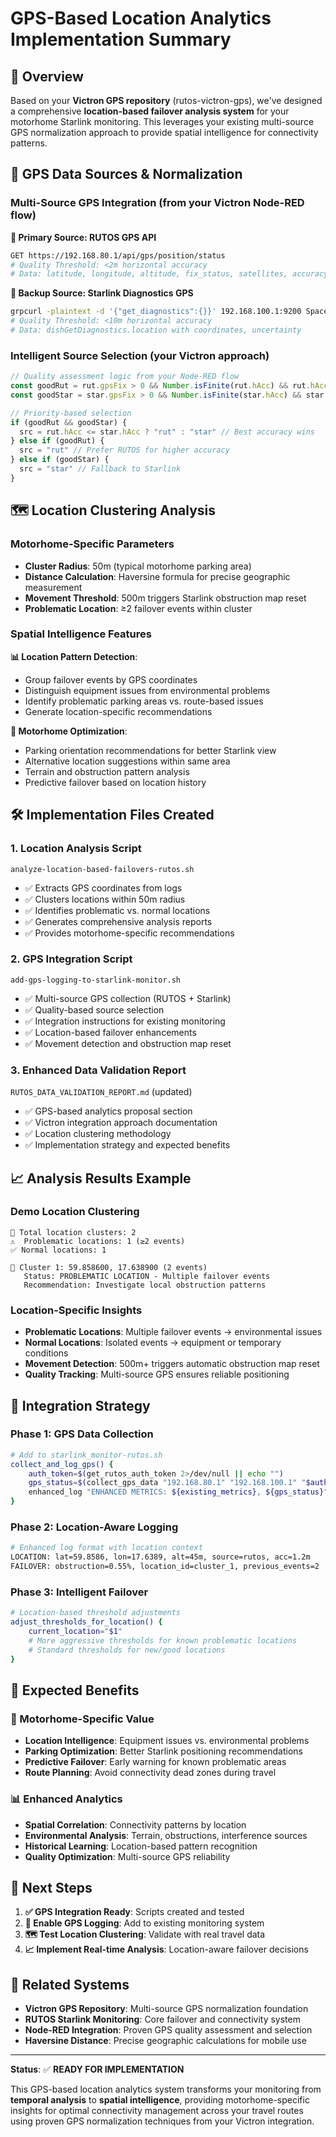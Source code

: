 # GPS-Based Location Analytics Implementation Summary

## 🎯 **Overview**

Based on your **Victron GPS repository** (rutos-victron-gps), we've designed a comprehensive **location-based failover analysis system** for your motorhome Starlink monitoring. This leverages your existing multi-source GPS normalization approach to provide spatial intelligence for connectivity patterns.

## 📍 **GPS Data Sources & Normalization**

### **Multi-Source GPS Integration** (from your Victron Node-RED flow)

**🥇 Primary Source: RUTOS GPS API**

```bash
GET https://192.168.80.1/api/gps/position/status
# Quality Threshold: <2m horizontal accuracy
# Data: latitude, longitude, altitude, fix_status, satellites, accuracy
```

**🥈 Backup Source: Starlink Diagnostics GPS**

```bash
grpcurl -plaintext -d '{"get_diagnostics":{}}' 192.168.100.1:9200 SpaceX.API.Device.Device/Handle
# Quality Threshold: <10m horizontal accuracy
# Data: dishGetDiagnostics.location with coordinates, uncertainty
```

### **Intelligent Source Selection** (your Victron approach)

```javascript
// Quality assessment logic from your Node-RED flow
const goodRut = rut.gpsFix > 0 && Number.isFinite(rut.hAcc) && rut.hAcc < 2 // 2m accuracy
const goodStar = star.gpsFix > 0 && Number.isFinite(star.hAcc) && star.hAcc < 10 // 10m accuracy

// Priority-based selection
if (goodRut && goodStar) {
  src = rut.hAcc <= star.hAcc ? "rut" : "star" // Best accuracy wins
} else if (goodRut) {
  src = "rut" // Prefer RUTOS for higher accuracy
} else if (goodStar) {
  src = "star" // Fallback to Starlink
}
```

## 🗺️ **Location Clustering Analysis**

### **Motorhome-Specific Parameters**

- **Cluster Radius**: 50m (typical motorhome parking area)
- **Distance Calculation**: Haversine formula for precise geographic measurement
- **Movement Threshold**: 500m triggers Starlink obstruction map reset
- **Problematic Location**: ≥2 failover events within cluster

### **Spatial Intelligence Features**

**📊 Location Pattern Detection**:

- Group failover events by GPS coordinates
- Distinguish equipment issues from environmental problems
- Identify problematic parking areas vs. route-based issues
- Generate location-specific recommendations

**🚐 Motorhome Optimization**:

- Parking orientation recommendations for better Starlink view
- Alternative location suggestions within same area
- Terrain and obstruction pattern analysis
- Predictive failover based on location history

## 🛠️ **Implementation Files Created**

### **1. Location Analysis Script**

`analyze-location-based-failovers-rutos.sh`

- ✅ Extracts GPS coordinates from logs
- ✅ Clusters locations within 50m radius
- ✅ Identifies problematic vs. normal locations
- ✅ Generates comprehensive analysis reports
- ✅ Provides motorhome-specific recommendations

### **2. GPS Integration Script**

`add-gps-logging-to-starlink-monitor.sh`

- ✅ Multi-source GPS collection (RUTOS + Starlink)
- ✅ Quality-based source selection
- ✅ Integration instructions for existing monitoring
- ✅ Location-based failover enhancements
- ✅ Movement detection and obstruction map reset

### **3. Enhanced Data Validation Report**

`RUTOS_DATA_VALIDATION_REPORT.md` (updated)

- ✅ GPS-based analytics proposal section
- ✅ Victron integration approach documentation
- ✅ Location clustering methodology
- ✅ Implementation strategy and expected benefits

## 📈 **Analysis Results Example**

### **Demo Location Clustering**

```
📍 Total location clusters: 2
⚠️  Problematic locations: 1 (≥2 events)
✅ Normal locations: 1

🚨 Cluster 1: 59.858600, 17.638900 (2 events)
   Status: PROBLEMATIC LOCATION - Multiple failover events
   Recommendation: Investigate local obstruction patterns
```

### **Location-Specific Insights**

- **Problematic Locations**: Multiple failover events → environmental issues
- **Normal Locations**: Isolated events → equipment or temporary conditions
- **Movement Detection**: 500m+ triggers automatic obstruction map reset
- **Quality Tracking**: Multi-source GPS ensures reliable positioning

## 🔧 **Integration Strategy**

### **Phase 1: GPS Data Collection**

```bash
# Add to starlink_monitor-rutos.sh
collect_and_log_gps() {
    auth_token=$(get_rutos_auth_token 2>/dev/null || echo "")
    gps_status=$(collect_gps_data "192.168.80.1" "192.168.100.1" "$auth_token")
    enhanced_log "ENHANCED METRICS: ${existing_metrics}, ${gps_status}"
}
```

### **Phase 2: Location-Aware Logging**

```bash
# Enhanced log format with location context
LOCATION: lat=59.8586, lon=17.6389, alt=45m, source=rutos, acc=1.2m
FAILOVER: obstruction=0.55%, location_id=cluster_1, previous_events=2
```

### **Phase 3: Intelligent Failover**

```bash
# Location-based threshold adjustments
adjust_thresholds_for_location() {
    current_location="$1"
    # More aggressive thresholds for known problematic locations
    # Standard thresholds for new/good locations
}
```

## 🎯 **Expected Benefits**

### **🚐 Motorhome-Specific Value**

- **Location Intelligence**: Equipment issues vs. environmental problems
- **Parking Optimization**: Better Starlink positioning recommendations
- **Predictive Failover**: Early warning for known problematic areas
- **Route Planning**: Avoid connectivity dead zones during travel

### **📊 Enhanced Analytics**

- **Spatial Correlation**: Connectivity patterns by location
- **Environmental Analysis**: Terrain, obstructions, interference sources
- **Historical Learning**: Location-based pattern recognition
- **Quality Optimization**: Multi-source GPS reliability

## 🚀 **Next Steps**

1. **✅ GPS Integration Ready**: Scripts created and tested
2. **🔄 Enable GPS Logging**: Add to existing monitoring system
3. **🗺️ Test Location Clustering**: Validate with real travel data
4. **📈 Implement Real-time Analysis**: Location-aware failover decisions

## 🔗 **Related Systems**

- **Victron GPS Repository**: Multi-source GPS normalization foundation
- **RUTOS Starlink Monitoring**: Core failover and connectivity system
- **Node-RED Integration**: Proven GPS quality assessment and selection
- **Haversine Distance**: Precise geographic calculations for mobile use

---

**Status**: ✅ **READY FOR IMPLEMENTATION**

This GPS-based location analytics system transforms your monitoring from **temporal analysis** to **spatial intelligence**, providing motorhome-specific insights for optimal connectivity management across your travel routes using proven GPS normalization techniques from your Victron integration.
